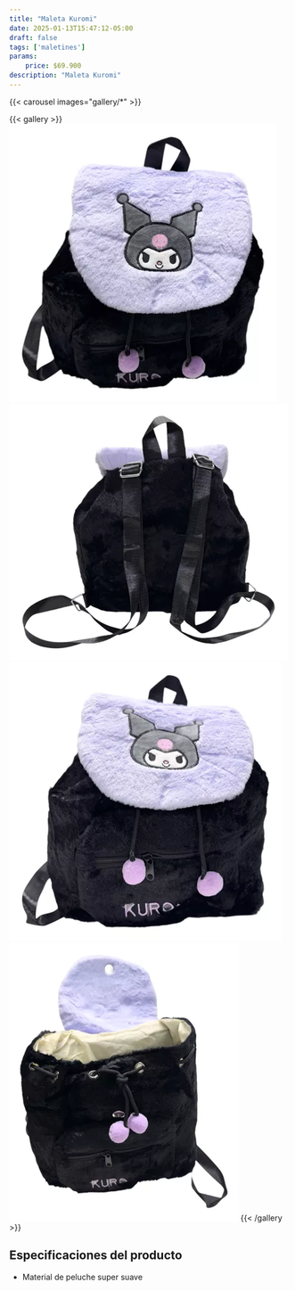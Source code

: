 ```yaml
---
title: "Maleta Kuromi"
date: 2025-01-13T15:47:12-05:00
draft: false
tags: ['maletines']
params:
    price: $69.900
description: "Maleta Kuromi"
---
```


{{< carousel images="gallery/*" >}}
<p>  </p>
{{< gallery >}}
  <img src="gallery/01.webp" class="grid-w25 md:grid-w20 xl:grid-w15" />
  <img src="gallery/02.webp" class="grid-w25 md:grid-w20 xl:grid-w15" />
  <img src="gallery/03.webp" class="grid-w25 md:grid-w20 xl:grid-w15" />
  <img src="gallery/04.webp" class="grid-w25 md:grid-w20 xl:grid-w15" />
{{< /gallery >}}
<p>  </p>

## Especificaciones del producto
- Material de peluche super suave


